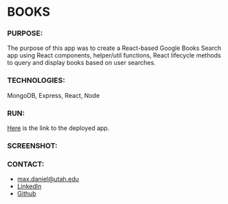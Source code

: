 # BOOKS

### PURPOSE:
The purpose of this app was to create a React-based Google Books Search app using React components, helper/util functions, React lifecycle methods to query and display books based on user searches. 


### TECHNOLOGIES:
MongoDB, Express, React, Node

### RUN:
[Here](https://fast-crag-66495.herokuapp.com/) is the link to the deployed app.  

### SCREENSHOT:

### CONTACT:
* max.daniel@utah.edu
* [LinkedIn](https://www.linkedin.com/in/maximilian-daniel1/ "Link to LinkedIn page")
* [Github](https://github.com/maxonemillion "Link to Github page")
